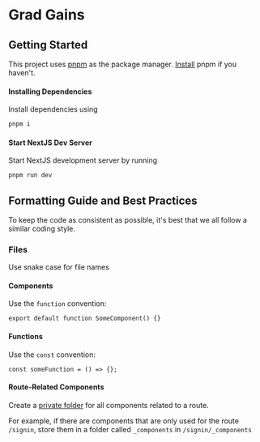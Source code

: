 # Grad Gains

## Getting Started

This project uses [pnpm](https://pnpm.io/) as the package manager. [Install](https://pnpm.io/installation#using-a-standalone-script) pnpm if you haven't.

#### Installing Dependencies

Install dependencies using

```bash
pnpm i
```

#### Start NextJS Dev Server

Start NextJS development server by running

```bash
pnpm run dev
```

## Formatting Guide and Best Practices

To keep the code as consistent as possible, it's best that we all follow a similar coding style.

### Files

Use snake case for file names

#### Components

Use the `function` convention:

```tsx
export default function SomeComponent() {}
```

#### Functions

Use the `const` convention:

```tsx
const someFunction = () => {};
```

#### Route-Related Components

Create a [private folder](<https://nextjs.org/docs/getting-started/project-structure#dynamic-routes:~:text=all%20route%20segment-,Route%20Groups%20and%20Private%20Folders,-(folder)>) for all components related to a route.

For example, if there are components that are only used for the route `/signin`, store them in a folder called `_components` in `/signin/_components`
